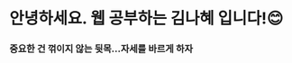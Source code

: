 # 안녕하세요. 웹 공부하는 김나혜 입니다!😊
### 중요한 건 꺾이지 않는 뒷목...자세를 바르게 하자
<!--
**kimnahye0104/kimnahye0104** is a ✨ _special_ ✨ repository because its `README.md` (this file) appears on your GitHub profile.

Here are some ideas to get you started:

- 🔭 I’m currently working on ...
- 🌱 I’m currently learning ...
- 👯 I’m looking to collaborate on ...
- 🤔 I’m looking for help with ...
- 💬 Ask me about ...
- 📫 How to reach me: ...
- 😄 Pronouns: ...
- ⚡ Fun fact: ...
-->
